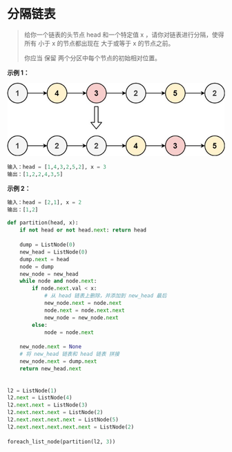 # 分隔链表

> 给你一个链表的头节点 head 和一个特定值 x ，请你对链表进行分隔，使得所有 小于 x 的节点都出现在 大于或等于 x 的节点之前。
>
> 你应当 保留 两个分区中每个节点的初始相对位置。

**示例 1：**

![](images/86_1.jpeg)

```python
输入：head = [1,4,3,2,5,2], x = 3
输出：[1,2,2,4,3,5]
```



**示例 2：**

```python
输入：head = [2,1], x = 2
输出：[1,2]
```



```python
def partition(head, x):
    if not head or not head.next: return head

    dump = ListNode(0)
    new_head = ListNode(0)
    dump.next = head
    node = dump
    new_node = new_head
    while node and node.next:
        if node.next.val < x:
            # 从 head 链表上删除，并添加到 new_head 最后
            new_node.next = node.next
            node.next = node.next.next
            new_node = new_node.next
        else:
            node = node.next

    new_node.next = None
    # 将 new_head 链表和 head 链表 拼接
    new_node.next = dump.next
    return new_head.next


l2 = ListNode(1)
l2.next = ListNode(4)
l2.next.next = ListNode(3)
l2.next.next.next = ListNode(2)
l2.next.next.next.next = ListNode(5)
l2.next.next.next.next.next = ListNode(2)

foreach_list_node(partition(l2, 3))
```

